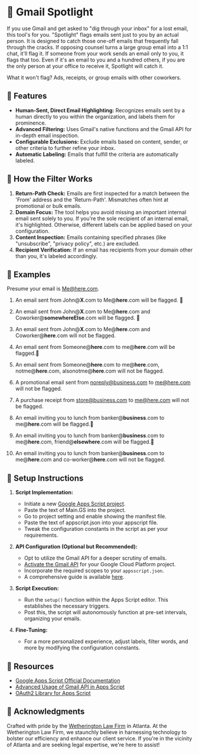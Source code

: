 # 📧 Gmail Spotlight

If you use Gmail and get asked to "dig through your inbox" for a lost email, this tool's for you.
"Spotlight" flags emails sent just to you by an actual person.  It is designed to catch those one-off emails that frequently fall through the cracks.  If opposing counsel turns a large group email into a 1:1 chat, it'll flag it. If someone from your work sends an email only to you, it flags that too. Even if it's an email to you and a hundred others, if you are the only person at your office to receive it, Spotlight will catch it.

What it won't flag? Ads, receipts, or group emails with other coworkers.

## 🌟 Features

- **Human-Sent, Direct Email Highlighting:** Recognizes emails sent by a human directly to you within the organization, and labels them for prominence.
- **Advanced Filtering:** Uses Gmail's native functions and the Gmail API for in-depth email inspection.
- **Configurable Exclusions:** Exclude emails based on content, sender, or other criteria to further refine your inbox.
- **Automatic Labeling:** Emails that fulfill the criteria are automatically labeled.

## 📂 How the Filter Works

1. **Return-Path Check:** Emails are first inspected for a match between the 'From' address and the 'Return-Path'. Mismatches often hint at promotional or bulk emails.
2. **Domain Focus:** The tool helps you avoid missing an important internal email sent solely to you. If you're the sole recipient of an internal email, it's highlighted. Otherwise, different labels can be applied based on your configuration.
3. **Content Inspection:** Emails containing specified phrases (like "unsubscribe", "privacy policy", etc.) are excluded.
4. **Recipient Verification:** If an email has recipients from your domain other than you, it's labeled accordingly.

## 📌 Examples
Presume your email is Me@here.com.

1. An email sent from John@**X**.com to Me@**here**.com will be flagged. 📌
2. An email sent from John@**X**.com to Me@**here**.com and Coworker@**somewhereElse**.com will be flagged. 📌
3. An email sent from John@**X**.com to Me@**here**.com and Coworker@**here**.com will not be flagged.

4. An email sent from Someone@**here**.com to me@**here**.com will be flagged.📌
5. An email sent from Someone@**here**.com to me@**here**.com, notme@**here**.com, alsonotme@**here**.com will not be flagged.

6. A promotional email sent from noreply@business.com to me@here.com will not be flagged. 
7. A purchase receipt from store@business.com to me@here.com will not be flagged.
   
9. An email inviting you to lunch from banker@**business**.com to me@**here**.com will be flagged.📌
10. An email inviting you to lunch from banker@**business**.com to me@**here**.com, friend@**elsewhere**.com will be flagged.📌
11. An email inviting you to lunch from banker@**business**.com to me@**here**.com and co-worker@**here**.com will not be flagged.

## 🚀 Setup Instructions

1. **Script Implementation:** 
   - Initiate a new [Google Apps Script project](script.google.com).
   - Paste the text of Main.GS into the project.
   - Go to project setting and enable showing the manifest file.
   - Paste the text of appscript.json into your appscript file.
   - Tweak the configuration constants in the script as per your requirements.

2. **API Configuration (Optional but Recommended):**
   - Opt to utilize the Gmail API for a deeper scrutiny of emails.
   - [Activate the Gmail API](https://developers.google.com/gmail/api/quickstart/apps-script) for your Google Cloud Platform project.
   - Incorporate the required scopes to your `appsscript.json`.
   - A comprehensive guide is available [here](https://developers.google.com/apps-script/guides/services/advanced).

3. **Script Execution:**
   - Run the `setup()` function within the Apps Script editor. This establishes the necessary triggers.
   - Post this, the script will autonomously function at pre-set intervals, organizing your emails.

4. **Fine-Tuning:**
   - For a more personalized experience, adjust labels, filter words, and more by modifying the configuration constants.

## 📘 Resources

- [Google Apps Script Official Documentation](https://developers.google.com/apps-script)
- [Advanced Usage of Gmail API in Apps Script](https://developers.google.com/apps-script/advanced/gmail)
- [OAuth2 Library for Apps Script](https://github.com/googlesamples/apps-script-oauth2)

## 🙌 Acknowledgments

Crafted with pride by the [Wetherington Law Firm](https://www.wfirm.com/) in Atlanta. At the Wetherington Law Firm, we staunchly believe in harnessing technology to bolster our efficiency and enhance our client service. If you're in the vicinity of Atlanta and are seeking legal expertise, we're here to assist!
